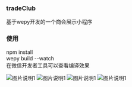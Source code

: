 ### tradeClub  
基于wepy开发的一个商会展示小程序  
### 使用  
npm  install  
wepy build --watch  
在微信开发者工具可以查看编译效果

![图片说明1](https://github.com/Jayorzzzzzzzzzzzz/tradeClub/blob/master/webwxgetmsgimg%20(1).jpg)
![图片说明1](https://github.com/Jayorzzzzzzzzzzzz/tradeClub/blob/master/webwxgetmsgimg%20(2).jpg)
![图片说明1](https://github.com/Jayorzzzzzzzzzzzz/tradeClub/blob/master/webwxgetmsgimg%20(3).jpg)
![图片说明1](https://github.com/Jayorzzzzzzzzzzzz/tradeClub/blob/master/webwxgetmsgimg%20(4).jpg)
